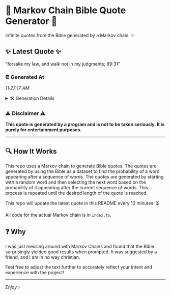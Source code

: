# 📖 Markov Chain Bible Quote Generator 📖

Infinite quotes from the Bible generated by a Markov chain. ✨

## ✨ Latest Quote ✨
"forsake my law, and walk not in my judgments; 89:31"

### ⏰ Generated At
*11:27:17 AM*

<details>
    <summary>🛠️ Generation Details</summary>
    <p>
        <strong>🌱 Seed:</strong> forsake<br>
        <strong>🔄 Iterations:</strong> 9<br>
        <strong>📜 Context History:</strong><br>[ forsake ]: my<br>[ forsake, my ]: law,<br>[ forsake, my, law, ]: and<br>[ forsake, my, law,, and ]: walk<br>[ forsake, my, law,, and, walk ]: not<br>[ forsake, my, law,, and, walk, not ]: in<br>[ my, law,, and, walk, not, in ]: my<br>[ law,, and, walk, not, in, my ]: judgments;<br>[ and, walk, not, in, my, judgments; ]: 89:31<br>
    </p>
</details>

### ⚠️ Disclaimer ⚠️
**This quote is generated by a program and is not to be taken seriously. It is purely for entertainment purposes.**

---

## 🔍 How It Works

This repo uses a Markov chain to generate Bible quotes. The quotes are generated by using the Bible as a dataset to find the probability of a word appearing after a sequence of words. The quotes are generated by starting with a random word and then selecting the next word based on the probability of it appearing after the current sequence of words. This process is repeated until the desired length of the quote is reached.

This repo will update the latest quote in this README every 10 minutes. ⏳

All code for the actual Markov chain is in `index.ts`.

## ❓ Why

I was just messing around with Markov Chains and found that the Bible surprisingly yielded good results when prompted. 
It was suggested by a friend, and I am in no way christian.

Feel free to adjust the text further to accurately reflect your intent and experience with the project!

---

*Enjoy*✨
